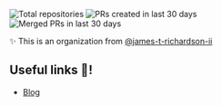 <!-- start organization badges -->
![Total repositories](https://img.shields.io/badge/Total%20repositories-27-blue?labelColor=555) ![PRs created in last 30 days](https://img.shields.io/badge/PRs%20created%20in%20last%2030%20days-31-blue?labelColor=555) ![Merged PRs in last 30 days](https://img.shields.io/badge/Merged%20PRs%20in%20last%2030%20days-4-blue?labelColor=555)
<!-- end organization badges -->

✨ This is an organization from [@james-t-richardson-ii](https://github.com/james-t-richardson-ii)



## Useful links 🔗!

- [Blog](https://www.jrichardson.com)
